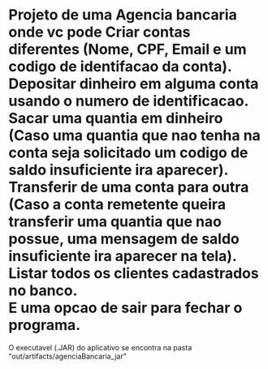 <h1>Projeto de uma Agencia bancaria onde vc pode Criar contas diferentes (Nome, CPF, Email e um codigo de identifacao da conta).<br>
Depositar dinheiro em alguma conta usando o numero de identificacao.<br>
Sacar uma quantia em dinheiro (Caso uma quantia que nao tenha na conta seja solicitado um codigo de saldo insuficiente ira aparecer).<br>
Transferir de uma conta para outra (Caso a conta remetente queira transferir uma quantia que nao possue, uma mensagem de saldo insuficiente ira aparecer na tela).<br>
Listar todos os clientes cadastrados no banco.<br>
E uma opcao de sair para fechar o programa.</h1>

O executavel (.JAR) do aplicativo se encontra na pasta "out/artifacts/agenciaBancaria_jar"</h3>
